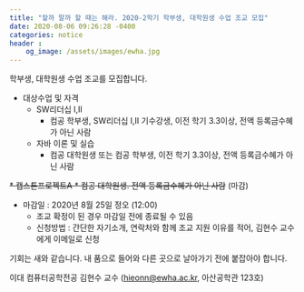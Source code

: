 ```yaml
---
title: "할까 말까 할 때는 해라. 2020-2학기 학부생, 대학원생 수업 조교 모집" 
date: 2020-08-06 09:26:28 -0400
categories: notice
header :
    og_image: /assets/images/ewha.jpg
---
```


학부생, 대학원생 수업 조교를 모집합니다. 

* 대상수업 및 자격
	* SW리더십 I,II 
		* 컴공 학부생, SW리더십 I,II 기수강생, 이전 학기 3.3이상, 전액 등록금수혜가 아닌 사람
	* 자바 이론 및 실습 
		* 컴공 대학원생 또는 컴공 학부생, 이전 학기 3.3이상, 전액 등록금수혜가 아닌 사람
<strike>
	* 캡스톤프로젝트A
		* 컴공 대학원생. 전액 등록금수혜가 아닌 사람</strike> (마감)

* 마감일 : 2020년 8월 25일 정오 (12:00) 
	* 조교 확정이 된 경우 마감일 전에 종료될 수 있음
	* 신청방법 :
   간단한 자기소개, 연락처와 함께 조교 지원 이유를 적어,
   김현수 교수에게 이메일로 신청

기회는 새와 같습니다. 내 품으로 들어와 다른 곳으로 날아가기 전에 붙잡아야 합니다. 

이대 컴퓨터공학전공 김현수 교수 (hieonn@ewha.ac.kr, 아산공학관 123호)
